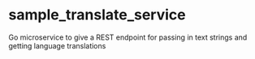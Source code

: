 # sample_translate_service
Go microservice to give a REST endpoint for passing in text strings and getting language translations
